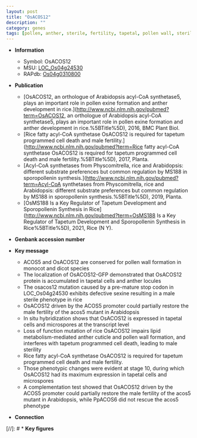 ```yaml
---
layout: post
title: "OsACOS12"
description: ""
category: genes
tags: [pollen, anther, sterile, fertility, tapetal, pollen wall, sterility, cell death, cuticle, tapetum, male sterility]
---
```


* **Information**  
    + Symbol: OsACOS12  
    + MSU: [LOC_Os04g24530](http://rice.uga.edu/cgi-bin/ORF_infopage.cgi?orf=LOC_Os04g24530)  
    + RAPdb: [Os04g0310800](http://rapdb.dna.affrc.go.jp/viewer/gbrowse_details/irgsp1?name=Os04g0310800)  

* **Publication**  
    + [OsACOS12, an orthologue of Arabidopsis acyl-CoA synthetase5, plays an important role in pollen exine formation and anther development in rice.](http://www.ncbi.nlm.nih.gov/pubmed?term=OsACOS12, an orthologue of Arabidopsis acyl-CoA synthetase5, plays an important role in pollen exine formation and anther development in rice.%5BTitle%5D), 2016, BMC Plant Biol.
    + [Rice fatty acyl-CoA synthetase OsACOS12 is required for tapetum programmed cell death and male fertility.](http://www.ncbi.nlm.nih.gov/pubmed?term=Rice fatty acyl-CoA synthetase OsACOS12 is required for tapetum programmed cell death and male fertility.%5BTitle%5D), 2017, Planta.
    + [Acyl-CoA synthetases from Physcomitrella, rice and Arabidopsis: different substrate preferences but common regulation by MS188 in sporopollenin synthesis.](http://www.ncbi.nlm.nih.gov/pubmed?term=Acyl-CoA synthetases from Physcomitrella, rice and Arabidopsis: different substrate preferences but common regulation by MS188 in sporopollenin synthesis.%5BTitle%5D), 2019, Planta.
    + [OsMS188 Is a Key Regulator of Tapetum Development and Sporopollenin Synthesis in Rice](http://www.ncbi.nlm.nih.gov/pubmed?term=OsMS188 Is a Key Regulator of Tapetum Development and Sporopollenin Synthesis in Rice%5BTitle%5D), 2021, Rice (N Y).

* **Genbank accession number**  

* **Key message**  
    + ACOS5 and OsACOS12 are conserved for pollen wall formation in monocot and dicot species
    + The localization of OsACOS12-GFP demonstrated that OsACOS12 protein is accumulated in tapetal cells and anther locules
    + The osacos12 mutation caused by a pre-mature stop codon in LOC_Os04g24530 exhibits defective sexine resulting in a male sterile phenotype in rice
    + OsACOS12 driven by the ACOS5 promoter could partially restore the male fertility of the acos5 mutant in Arabidopsis
    + In situ hybridization shows that OsACOS12 is expressed in tapetal cells and microspores at the transcript level
    + Loss of function mutation of rice OsACOS12 impairs lipid metabolism-mediated anther cuticle and pollen wall formation, and interferes with tapetum programmed cell death, leading to male sterility
    + Rice fatty acyl-CoA synthetase OsACOS12 is required for tapetum programmed cell death and male fertility.
    + Those phenotypic changes were evident at stage 10, during which OsACOS12 had its maximum expression in tapetal cells and microspores
    + A complementation test showed that OsACOS12 driven by the ACOS5 promoter could partially restore the male fertility of the acos5 mutant in Arabidopsis, while PpACOS6 did not rescue the acos5 phenotype

* **Connection**  

[//]: # * **Key figures**  


